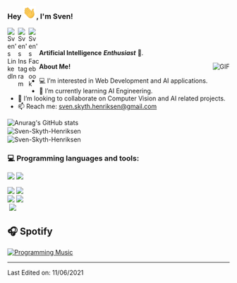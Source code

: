 <h3 title="hehhe"> Hey <img src="https://raw.githubusercontent.com/KevinPatel04/KevinPatel04/master/Hi.gif" width="30px">, I'm Sven!</h3>

<a href="https://www.linkedin.com/in/sven-skyth-henriksen-4857bb1a2/">
  <img align="left" alt="Sven's LinkedIn" width="24px" src="https://cdn.jsdelivr.net/npm/simple-icons@v3/icons/linkedin.svg" />
</a>
<a href="https://www.instagram.com/svenfit97/">
  <img align="left" alt="Sven's Instagram" width="24px" src="https://cdn.jsdelivr.net/npm/simple-icons@v3/icons/instagram.svg" />
</a>
<a href="https://www.facebook.com/sven.henriksen.79">
  <img align="left" alt="Sven's Facebook" width="24px" src="https://cdn.jsdelivr.net/npm/simple-icons@v3/icons/facebook.svg" />
</a>





<br />
<br />

**Artificial Intelligence** ***Enthusiast*** 🚀.
 

  <img align="right" alt="GIF" src="https://i.pinimg.com/originals/e4/26/70/e426702edf874b181aced1e2fa5c6cde.gif" />

**About Me!**

- 💻 I’m interested in Web Development and AI applications.
- 🌱 I’m currently learning AI Engineering.
- 💞️ I’m looking to collaborate on Computer Vision and AI related projects.
- 📫 Reach me: sven.skyth.henriksen@gmail.com




![Anurag's GitHub stats](https://github-readme-stats.vercel.app/api?username=Sven-Skyth-Henriksen&show_icons=true&theme=radical)
<br>
<img align="center" src="https://github-readme-streak-stats.herokuapp.com/?user=Sven-Skyth-Henriksen&count_private=true&theme=radical" alt="Sven-Skyth-Henriksen" />
<br>
<img align="center" width=500 src="https://github-readme-stats.vercel.app/api/top-langs/?username=Sven-Skyth-Henriksen&count_private=true&theme=radical" alt="Sven-Skyth-Henriksen" />

### :computer: Programming languages and tools: 
<p>

<code><img width="10%" src="https://www.vectorlogo.zone/logos/python/python-ar21.svg"></code>
<code><img width="10%" src="https://www.vectorlogo.zone/logos/numpy/numpy-ar21.svg"></code>
<!--Include sklearn-->  
<code><img width="10%" src="https://www.vectorlogo.zone/logos/jupyter/jupyter-ar21.svg"></code>
<code><img width="10%" src="https://www.vectorlogo.zone/logos/pytorch/pytorch-ar21.svg"></code>
<br />
<code><img width="10%" src="https://www.vectorlogo.zone/logos/opencv/opencv-ar21.svg"></code>
<code><img width="10%" src="https://www.vectorlogo.zone/logos/git-scm/git-scm-ar21.svg"></code>
<br />
<code><img width="10%" src=""></code>
<code><img width="10%" src="https://www.vectorlogo.zone/logos/pocoo_flask/pocoo_flask-ar21.svg"></code>  
</p>


## :headphones: Spotify

[![Programming Music](https://img.shields.io/badge/Programming%20Music-%231DB954.svg?&style=for-the-badge&logo=spotify&logoColor=white)](https://open.spotify.com/playlist/5acZuTakrvkqnvnF2StyXd?si=a2fcfa76abcf428f)

----
Last Edited on: 11/06/2021
